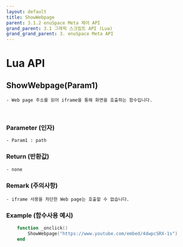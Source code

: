 ```yaml
---
layout: default
title: ShowWebpage
parent: 3.1.2 enuSpace Meta 제어 API
grand_parent: 3.1 그래픽 스크립트 API (Lua)
grand_grand_parent: 3. enuSpace Meta API
---
```


# Lua API 

## ShowWebpage(Param1)

    - Web page 주소를 읽어 iframe을 통해 화면을 호출하는 함수입니다.

<br>

### Parameter (인자)

    - Param1 : path

### Return (반환값)

	- none

### Remark (주의사항)
    - iframe 사용을 차단한 Web page는 호출할 수 없습니다.

### Example (함수사용 예시)

```lua
	function _onclick()
        ShowWebpage("https://www.youtube.com/embed/4dwpcSRX-1s") 
	end
```
